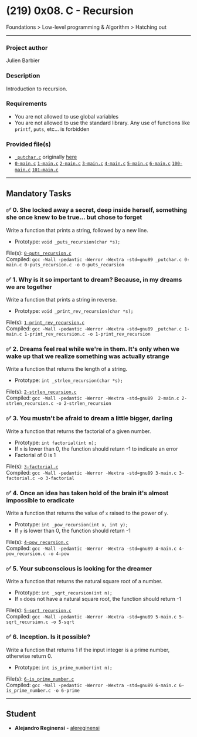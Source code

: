 # (219) 0x08. C - Recursion
Foundations > Low-level programming & Algorithm > Hatching out

---

### Project author
Julien Barbier

### Description
Introduction to recursion.

### Requirements
* You are not allowed to use global variables
* You are not allowed to use the standard library. Any use of functions like `printf`, `puts`, etc… is forbidden

### Provided file(s)
* [`_putchar.c`](./_putchar.c) originally [here](https://github.com/holbertonschool/_putchar.c/blob/master/_putchar.c)
* [`0-main.c`](./tests/0-main.c) [`1-main.c`](./tests/1-main.c) [`2-main.c`](./tests/2-main.c) [`3-main.c`](./tests/3-main.c) [`4-main.c`](./tests/4-main.c) [`5-main.c`](./tests/5-main.c) [`6-main.c`](./tests/6-main.c) [`100-main.c`](./tests/100-main.c) [`101-main.c`](./tests/101-main.c)

---

## Mandatory Tasks

### :white_check_mark: 0. She locked away a secret, deep inside herself, something she once knew to be true... but chose to forget
Write a function that prints a string, followed by a new line.

* Prototype: `void _puts_recursion(char *s);`

File(s): [`0-puts_recursion.c`](./0-puts_recursion.c)\
Compiled: `gcc -Wall -pedantic -Werror -Wextra -std=gnu89 _putchar.c 0-main.c 0-puts_recursion.c -o 0-puts_recursion`

### :white_check_mark: 1. Why is it so important to dream? Because, in my dreams we are together
Write a function that prints a string in reverse.

* Prototype: `void _print_rev_recursion(char *s);`

File(s): [`1-print_rev_recursion.c`](./1-print_rev_recursion.c)\
Compiled: `gcc -Wall -pedantic -Werror -Wextra -std=gnu89 _putchar.c 1-main.c 1-print_rev_recursion.c -o 1-print_rev_recursion`

### :white_check_mark: 2. Dreams feel real while we're in them. It's only when we wake up that we realize something was actually strange
Write a function that returns the length of a string.

* Prototype: `int _strlen_recursion(char *s);`

File(s): [`2-strlen_recursion.c`](./2-strlen_recursion.c)\
Compiled: `gcc -Wall -pedantic -Werror -Wextra -std=gnu89  2-main.c 2-strlen_recursion.c -o 2-strlen_recursion`

### :white_check_mark: 3. You mustn't be afraid to dream a little bigger, darling
Write a function that returns the factorial of a given number.

* Prototype: `int factorial(int n);`
* If `n` is lower than 0, the function should return -1 to indicate an error
* Factorial of 0 is 1

File(s): [`3-factorial.c`](./3-factorial.c)\
Compiled: `gcc -Wall -pedantic -Werror -Wextra -std=gnu89 3-main.c 3-factorial.c -o 3-factorial`

### :white_check_mark: 4. Once an idea has taken hold of the brain it's almost impossible to eradicate
Write a function that returns the value of `x` raised to the power of `y`.

* Prototype: `int _pow_recursion(int x, int y);`
* If `y` is lower than 0, the function should return -1

File(s): [`4-pow_recursion.c`](./4-pow_recursion.c)\
Compiled: `gcc -Wall -pedantic -Werror -Wextra -std=gnu89 4-main.c 4-pow_recursion.c -o 4-pow`

### :white_check_mark: 5. Your subconscious is looking for the dreamer
Write a function that returns the natural square root of a number.

* Prototype: `int _sqrt_recursion(int n);`
* If `n` does not have a natural square root, the function should return -1

File(s): [`5-sqrt_recursion.c`](./5-sqrt_recursion.c)\
Compiled: `gcc -Wall -pedantic -Werror -Wextra -std=gnu89 5-main.c 5-sqrt_recursion.c -o 5-sqrt`

### :white_check_mark: 6. Inception. Is it possible?
Write a function that returns 1 if the input integer is a prime number, otherwise return 0.

* Prototype: `int is_prime_number(int n);`

File(s): [`6-is_prime_number.c`](./6-is_prime_number.c)\
Compiled: `gcc -Wall -pedantic -Werror -Wextra -std=gnu89 6-main.c 6-is_prime_number.c -o 6-prime`

---

## Student
* **Alejandro Reginensi** - [alereginensi](github.com/alereginensi)
